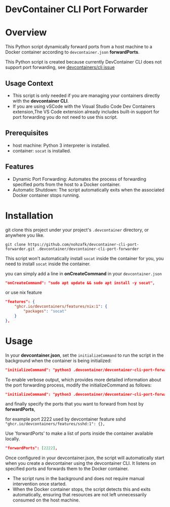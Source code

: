 # DevContainer CLI Port Forwarder

# Overview
This Python script dynamically forward ports from a host machine to a Docker container according to `devcontainer.json` **forwardPorts**.

This Python script is created because currently DevContainer CLI does not support port forwarding, see [devcontainers/cli issue](https://github.com/devcontainers/cli/issues/22)

## Usage Context
- This script is only needed if you are managing your containers directly with the **devcontainer CLI**.
- If you are using vSCode with the Visual Studio Code Dev Containers extension,The VS Code extension already includes built-in support for port forwarding you do not need to use this script.

## Prerequisites
- host machine: Python 3 interpreter is installed.
- container: `socat` is installed.



## Features
- Dynamic Port Forwarding: Automates the process of forwarding specified ports from the host to a Docker container.
- Automatic Shutdown: The script automatically exits when the associated Docker container stops running.

# Installation
git clone this project under your project's `.devcontainer` directory, or anywhere you like.

```shell
git clone https://github.com/nohzafk/devcontainer-cli-port-forwarder.git .devcontainer/devcontainer-cli-port-forwarder
```

This script won't automatically install `socat` inside the container for you, you need to install `socat` inside the container.

you can simply add a line in **onCreateCommand** in your `devcontainer.json`

```json
"onCreateCommand": "sudo apt update && sudo apt install -y socat",
```

or use nix feature
```json
"features": {
    "ghcr.io/devcontainers/features/nix:1": {
        "packages": "socat"
    }
},
```

# Usage
In your **devcontainer.json**, set the `initializeCommand` to run the script in the background when the container is being initialized:

```json
"initializeCommand": "python3 .devcontainer/devcontainer-cli-port-forwarder/forwarder.py &",
```

To enable verbose output, which provides more detailed information about the port forwarding process, modify the initializeCommand as follows:
```json
"initializeCommand": "python3 .devcontainer/devcontainer-cli-port-forwarder/forwarder.py verbose &",
```

and finally specify the ports that you want to forward from host by **forwardPorts**,

for example port 2222 used by devcontainer feature sshd `"ghcr.io/devcontainers/features/sshd:1": {},`

Use 'forwardPorts' to make a list of ports inside the container available locally.
```json
"forwardPorts": [2222],
```

Once configured in your devcontainer.json, the script will automatically start when you create a devcontainer using the devcontainer CLI. It listens on specified ports and forwards them to the Docker container.

- The script runs in the background and does not require manual intervention once started.
- When the Docker container stops, the script detects this and exits automatically, ensuring that resources are not left unnecessarily consumed on the host machine.
